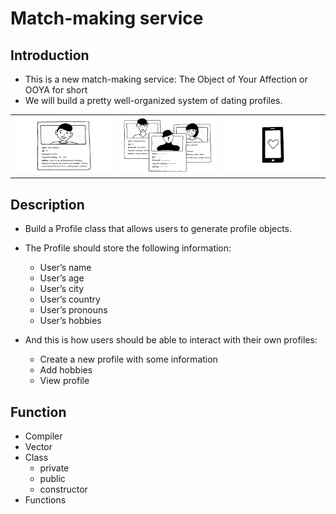 # Match-making service

## Introduction
- This is a new match-making service: The Object of Your Affection or OOYA for short
- We will build a pretty well-organized system of dating profiles.

| | | |
|:-------------------------:|:-------------------------:|:-------------------------:|
|<img width="100%" alt="Match-making Service" src="https://github.com/jhuynh176/cpp_projects/blob/main/projects/match_making_service/avatar_profile01.gif"> | <img width="100%" alt="Match-making Service" src="https://github.com/jhuynh176/cpp_projects/blob/main/projects/match_making_service/avatar_profile02.gif">| <img width="100%" alt="Match-making Service" src="https://github.com/jhuynh176/cpp_projects/blob/main/projects/match_making_service/phone.gif"> |

## Description
- Build a Profile class that allows users to generate profile objects.
- The Profile should store the following information:
    - User’s name
    - User’s age
    - User’s city
    - User’s country
    - User’s pronouns
    - User’s hobbies
- And this is how users should be able to interact with their own profiles:

    - Create a new profile with some information
    - Add hobbies
    - View profile

## Function
- Compiler
- Vector
- Class
    - private
    - public
    - constructor
- Functions
